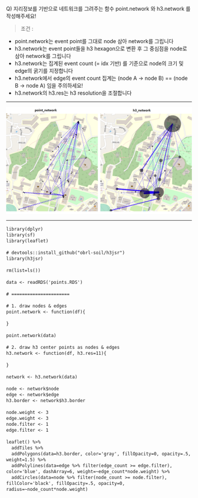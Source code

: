 Q) 지리정보를 기반으로 네트워크를 그려주는 함수 point.network 와 h3.network 를 작성해주세요!  
  
> 조건 :
  
- point.network는 event point를 그대로 node 삼아 network를 그립니다  
- h3.network는 event point들을 h3 hexagon으로 변환 후 그 중심점을 node로 삼아 network를 그립니다  
- h3.network는 집계된 event count (= idx 기반) 를 기준으로 node의 크기 및 edge의 굵기를 지정합니다  
- h3.network에서 edge의 event count 집계는 (node A -> node B) == (node B -> node A) 임을 주의하세요!   
- h3.network의 h3.res는 h3 resolution을 조절합니다  

---
  
![result_pic!](geo_network_result.PNG) 

---

```{r}
library(dplyr)
library(sf)
library(leaflet)

# devtools::install_github("obrl-soil/h3jsr")
library(h3jsr)

rm(list=ls())

data <- readRDS('points.RDS')

# ======================

# 1. draw nodes & edges
point.network <- function(df){

}

point.network(data)

# 2. draw h3 center points as nodes & edges
h3.network <- function(df, h3.res=11){

}

network <- h3.network(data)

node <- network$node
edge <- network$edge
h3.border <- network$h3.border

node.weight <- 3
edge.weight <- 3 
node.filter <- 1 
edge.filter <- 1

leaflet() %>%
  addTiles %>%
  addPolygons(data=h3.border, color='gray', fillOpacity=0, opacity=.5, weight=1.5) %>%
  addPolylines(data=edge %>% filter(edge_count >= edge.filter), color='blue', dashArray=6, weight=~edge_count*node.weight) %>%
  addCircles(data=node %>% filter(node_count >= node.filter), fillColor='black', fillOpacity=.5, opacity=0, radius=~node_count*node.weight)

```
